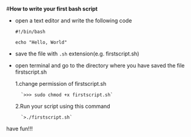 #**How to write your first bash script**
* open a text editor and write the following code 
	
	`#!/bin/bash`

	`echo "Hello, World"`

* save the file with `.sh` extension(e.g. firstscript.sh)
* open terminal and go to the directory where you have saved the file firstscript.sh
	
	1.change permission of firstscript.sh 
		
		`>>> sudo chmod +x firstscript.sh`

	2.Run your script using this command
		
		`>./firstscript.sh`

have fun!!!
